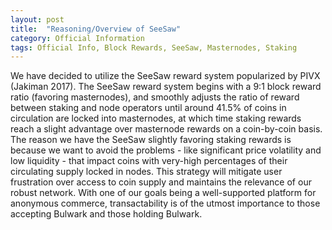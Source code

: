 ```yaml
---
layout: post
title:  "Reasoning/Overview of SeeSaw"
category: Official Information
tags: Official Info, Block Rewards, SeeSaw, Masternodes, Staking
---
```


We have decided to utilize the SeeSaw reward system popularized by PIVX (Jakiman
2017). The SeeSaw reward system begins with a 9:1 block reward ratio (favoring
masternodes), and smoothly adjusts the ratio of reward between staking and node
operators until around 41.5% of coins in circulation are locked into masternodes,
at which time staking rewards reach a slight advantage over masternode rewards
on a coin-by-coin basis. The reason we have the SeeSaw slightly favoring staking
rewards is because we want to avoid the problems - like significant price volatility
and low liquidity - that impact coins with very-high percentages of their circulating
supply locked in nodes. This strategy will mitigate user frustration over access to
coin supply and maintains the relevance of our robust network. With one of our
goals being a well-supported platform for anonymous commerce, transactability is
of the utmost importance to those accepting Bulwark and those holding Bulwark.

